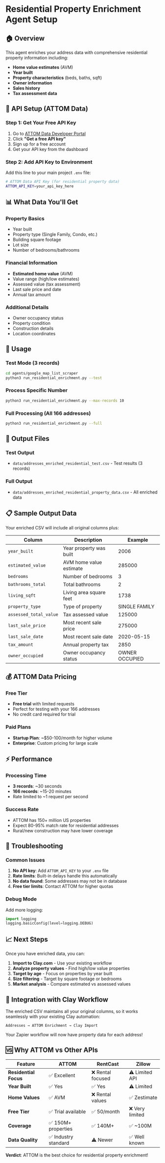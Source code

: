 # Residential Property Enrichment Agent Setup

## 🏠 Overview
This agent enriches your address data with comprehensive residential property information including:
- **Home value estimates** (AVM)
- **Year built**
- **Property characteristics** (beds, baths, sqft)
- **Owner information**
- **Sales history**
- **Tax assessment data**

## 🔑 API Setup (ATTOM Data)

### Step 1: Get Your Free API Key
1. Go to [ATTOM Data Developer Portal](https://api.developer.attomdata.com/home)
2. Click **"Get a free API key"**
3. Sign up for a free account
4. Get your API key from the dashboard

### Step 2: Add API Key to Environment
Add this line to your main project `.env` file:
```bash
# ATTOM Data API Key (for residential property data)
ATTOM_API_KEY=your_api_key_here
```

## 📊 What Data You'll Get

### Property Basics
- Year built
- Property type (Single Family, Condo, etc.)
- Building square footage
- Lot size
- Number of bedrooms/bathrooms

### Financial Information
- **Estimated home value** (AVM)
- Value range (high/low estimates)
- Assessed value (tax assessment)
- Last sale price and date
- Annual tax amount

### Additional Details
- Owner occupancy status
- Property condition
- Construction details
- Location coordinates

## 🚀 Usage

### Test Mode (3 records)
```bash
cd agents/google_map_list_scraper
python3 run_residential_enrichment.py --test
```

### Process Specific Number
```bash
python3 run_residential_enrichment.py --max-records 10
```

### Full Processing (All 166 addresses)
```bash
python3 run_residential_enrichment.py --full
```

## 📁 Output Files

### Test Output
- `data/addresses_enriched_residential_test.csv` - Test results (3 records)

### Full Output
- `data/addresses_enriched_residential_property_data.csv` - All enriched data

## 📋 Sample Output Data

Your enriched CSV will include all original columns plus:

| Column | Description | Example |
|--------|-------------|---------|
| `year_built` | Year property was built | 2006 |
| `estimated_value` | AVM home value estimate | 285000 |
| `bedrooms` | Number of bedrooms | 3 |
| `bathrooms_total` | Total bathrooms | 2 |
| `living_sqft` | Living area square feet | 1738 |
| `property_type` | Type of property | SINGLE FAMILY |
| `assessed_total_value` | Tax assessed value | 125000 |
| `last_sale_price` | Most recent sale price | 275000 |
| `last_sale_date` | Most recent sale date | 2020-05-15 |
| `tax_amount` | Annual property tax | 2850 |
| `owner_occupied` | Owner occupancy status | OWNER OCCUPIED |

## 💰 ATTOM Data Pricing

### Free Tier
- **Free trial** with limited requests
- Perfect for testing with your 166 addresses
- No credit card required for trial

### Paid Plans
- **Startup Plan**: ~$50-100/month for higher volume
- **Enterprise**: Custom pricing for large scale

## ⚡ Performance

### Processing Time
- **3 records**: ~30 seconds
- **166 records**: ~15-20 minutes
- Rate limited to ~1 request per second

### Success Rate
- ATTOM has 150+ million US properties
- Expect 80-95% match rate for residential addresses
- Rural/new construction may have lower coverage

## 🔧 Troubleshooting

### Common Issues
1. **No API key**: Add `ATTOM_API_KEY` to your `.env` file
2. **Rate limits**: Built-in delays handle this automatically
3. **No data found**: Some addresses may not be in database
4. **Free tier limits**: Contact ATTOM for higher quotas

### Debug Mode
Add more logging:
```python
import logging
logging.basicConfig(level=logging.DEBUG)
```

## 📈 Next Steps

Once you have enriched data, you can:
1. **Import to Clay.com** - Use your existing workflow
2. **Analyze property values** - Find high/low value properties
3. **Target by age** - Focus on properties by year built
4. **Size filtering** - Target by square footage or bedrooms
5. **Market analysis** - Compare estimated vs assessed values

## 🔄 Integration with Clay Workflow

The enriched CSV maintains all your original columns, so it works seamlessly with your existing Clay automation:

```
Addresses → ATTOM Enrichment → Clay Import
```

Your Zapier workflow will now have property data for each address!

## 🆚 Why ATTOM vs Other APIs

| Feature | ATTOM | RentCast | Zillow |
|---------|-------|----------|--------|
| **Residential Focus** | ✅ Excellent | ❌ Rental focused | ⚠️ Limited API |
| **Year Built** | ✅ Yes | ✅ Yes | ⚠️ Limited |
| **Home Values** | ✅ AVM | ❌ Rental values | ✅ Zestimate |
| **Free Tier** | ✅ Trial available | ✅ 50/month | ❌ Very limited |
| **Coverage** | ✅ 150M+ properties | ✅ 140M+ | ✅ ~100M |
| **Data Quality** | ✅ Industry standard | ⚠️ Newer | ✅ Well known |

**Verdict**: ATTOM is the best choice for residential property enrichment! 